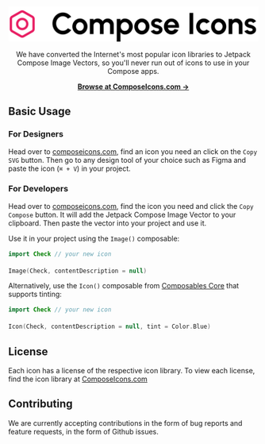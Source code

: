 <p align="center">
  <a href="https://composeicons.com" target="_blank">
    <img src="./art/logo.svg">
  </a>
</p>

<p align="center">
  We have converted the Internet's most popular icon libraries to Jetpack Compose Image Vectors, so you'll never run out of icons to use in your Compose apps.
<p>

<p align="center">
  <a href="https://composeicons.com"><strong>Browse at ComposeIcons.com &rarr;</strong></a>
</p>

## Basic Usage

### For Designers

Head over to [composeicons.com](https://composeicons.com), find an icon you need an click on
the `Copy SVG` button. Then go to any design tool of your choice such as Figma and paste the icon (`⌘ + V`) in your project.

### For Developers

Head over to [composeicons.com](https://composeicons.com), find the icon you need and click the `Copy Compose` button. 
It will add the Jetpack Compose Image Vector to your clipboard. Then paste the vector into your project and use it.

Use it in your project using the `Image()` composable:

```kotlin
import Check // your new icon

Image(Check, contentDescription = null)
```

Alternatively, use the `Icon()` composable from [Composables Core](https://composablescore.com) that supports tinting:

```kotlin
import Check // your new icon

Icon(Check, contentDescription = null, tint = Color.Blue)
```

## License

Each icon has a license of the respective icon library. To view each license, find the icon library
at [ComposeIcons.com](https://composeicons.com)

## Contributing

We are currently accepting contributions in the form of bug reports and feature requests, in the form of Github issues.

